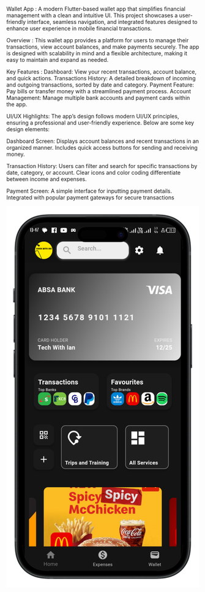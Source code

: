 Wallet App :
A modern Flutter-based wallet app that simplifies financial management with a clean and intuitive UI. This project showcases a user-friendly interface, seamless navigation, and integrated features designed to enhance user experience in mobile financial transactions.

Overview :
This wallet app provides a platform for users to manage their transactions, view account balances, and make payments securely. The app is designed with scalability in mind and a flexible architecture, making it easy to maintain and expand as needed.


Key Features :
Dashboard: View your recent transactions, account balance, and quick actions.
Transactions History: A detailed breakdown of incoming and outgoing transactions, sorted by date and category.
Payment Feature: Pay bills or transfer money with a streamlined payment process.
Account Management: Manage multiple bank accounts and payment cards within the app.


UI/UX Highlights:
The app’s design follows modern UI/UX principles, ensuring a professional and user-friendly experience. Below are some key design elements:

Dashboard Screen:
Displays account balances and recent transactions in an organized manner.
Includes quick access buttons for sending and receiving money.

Transaction History:
Users can filter and search for specific transactions by date, category, or account.
Clear icons and color coding differentiate between income and expenses.

Payment Screen:
A simple interface for inputting payment details.
Integrated with popular payment gateways for secure transactions


![Alt text](Screenshot_20241009-104710-portrait.png)



